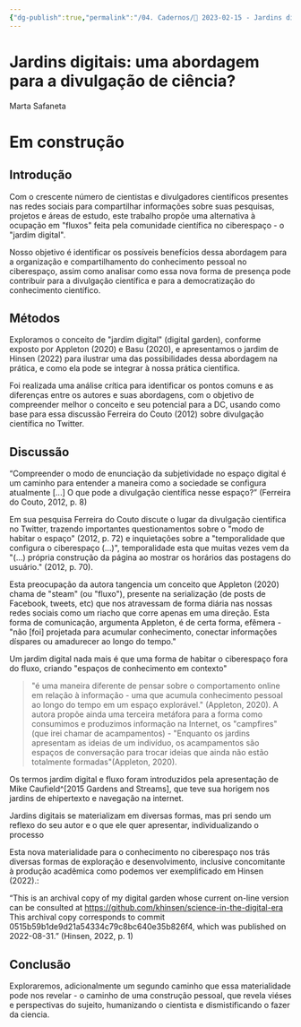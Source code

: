 ```yaml
---
{"dg-publish":true,"permalink":"/04. Cadernos/🌱️ 2023-02-15 - Jardins digitais, uma abordagem para a divulgação de ciência/","tags":["🧠️/📝️/🌱️"],"created":"2023-02-15T11:57:24.385-03:00","updated":"2023-03-13T23:57:27.645-03:00"}
---
```


# Jardins digitais: uma abordagem para a divulgação de ciência?
Marta Safaneta
# Em construção
## Introdução

Com o crescente número de cientistas e divulgadores científicos presentes nas redes sociais para compartilhar informações sobre suas pesquisas, projetos e áreas de estudo, este trabalho propõe uma alternativa à ocupação em "fluxos" feita pela comunidade científica no ciberespaço - o "jardim digital".



Nosso objetivo é identificar os possíveis benefícios dessa abordagem para a organização e compartilhamento do conhecimento pessoal no ciberespaço, assim como analisar como essa nova forma de presença pode contribuir para a divulgação científica e para a democratização do conhecimento científico.



## Métodos

Exploramos o conceito de "jardim digital" (digital garden), conforme exposto por Appleton (2020) e Basu (2020), e apresentamos o jardim de Hinsen (2022) para ilustrar uma das possibilidades dessa abordagem na prática, e como ela pode se integrar à nossa prática cientifica.

Foi realizada uma análise crítica para identificar os pontos comuns e as diferenças entre os autores e suas abordagens, com o objetivo de compreender melhor o conceito e seu potencial para a DC, usando como base para essa discussão Ferreira do Couto (2012) sobre divulgação científica no Twitter.

## Discussão

“Compreender o modo de enunciação da subjetividade no espaço digital é um caminho para entender a maneira como a sociedade se configura atualmente [...]  O que pode a divulgação científica nesse espaço?” (Ferreira do Couto, 2012, p. 8)

Em sua pesquisa Ferreira do Couto discute o lugar da divulgação cientifica no Twitter, trazendo importantes questionamentos sobre o "modo de habitar o espaço" (2012, p. 72) e inquietações sobre a "temporalidade que configura o ciberespaço (...)", temporalidade esta que muitas vezes vem da "(...) própria construção da página ao mostrar os horários das postagens do usuário." (2012, p. 70).

Esta preocupação da autora tangencia um conceito que Appleton (2020) chama de "steam" (ou "fluxo"), presente na serialização (de posts de Facebook, tweets, etc) que nos atravessam de forma diária nas nossas redes sociais como um riacho que corre apenas em uma direção. Esta forma de comunicação, argumenta Appleton, é de certa forma, efêmera - "não [foi] projetada para acumular conhecimento, conectar informações díspares ou amadurecer ao longo do tempo."

Um jardim digital nada mais é que uma forma de habitar o ciberespaço fora do fluxo, criando "espaços de conhecimento em contexto"


>"é uma maneira diferente de pensar sobre o comportamento online em relação à informação - uma que acumula conhecimento pessoal ao longo do tempo em um espaço explorável." (Appleton, 2020).  A autora propõe ainda uma terceira metáfora para a forma como consumimos e produzimos informação na Internet, os "campfires" (que irei chamar de acampamentos) - "Enquanto os jardins apresentam as ideias de um indivíduo, os acampamentos são espaços de conversação para trocar ideias que ainda não estão totalmente formadas"(Appleton, 2020).

Os termos jardim digital e fluxo foram introduzidos pela apresentação de Mike Caufield^[2015 Gardens and Streams], que teve sua horigem nos jardins de ehipertexto e navegação na internet.


Jardins digitais se materializam em diversas formas, mas pri sendo um reflexo do seu autor e o que ele quer apresentar, individualizando o processo


Esta nova materialidade para o conhecimento no ciberespaço nos trás diversas formas de exploração e desenvolvimento, inclusive concomitante à produção acadêmica como podemos ver exemplificado em Hinsen (2022).:

“This is an archival copy of my digital garden whose current on-line version can be consulted at https://github.com/khinsen/science-in-the-digital-era This archival copy corresponds to commit 0515b59b1de9d21a54334c79c8bc640e35b826f4, which was published on 2022-08-31.” (Hinsen, 2022, p. 1)


## Conclusão

Exploraremos, adicionalmente um segundo caminho que essa materialidade pode nos revelar - o caminho de uma construção pessoal, que revela viéses e perspectivas do sujeito, humanizando o cientista e dismistificando o fazer da ciencia.